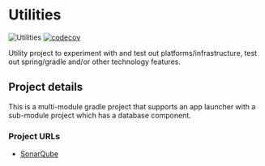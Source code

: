 # Utilities

![Utilities](https://github.com/netlykos/utilities/actions/workflows/gradle.yml/badge.svg?branch=develop) [![codecov](https://codecov.io/gh/netlykos/utilities/branch/develop/graph/badge.svg?token=Y9DO0YZ581)](https://codecov.io/gh/netlykos/utilities)

Utility project to experiment with and test out platforms/infrastructure, test out spring/gradle and/or other technology features.

## Project details

This is a multi-module gradle project that supports an app launcher with a sub-module project which has a database component.

### Project URLs

* [SonarQube](https://sonarcloud.io/organizations/netlykos/projects)
